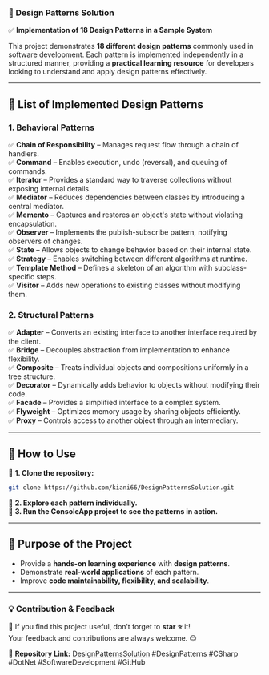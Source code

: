 ### **🚀 Design Patterns Solution**  

✅ **Implementation of 18 Design Patterns in a Sample System**  

This project demonstrates **18 different design patterns** commonly used in software development. Each pattern is implemented independently in a structured manner, providing a **practical learning resource** for developers looking to understand and apply design patterns effectively.  

---

## **📌 List of Implemented Design Patterns**  

### **1. Behavioral Patterns**  
✅ **Chain of Responsibility** – Manages request flow through a chain of handlers.  
✅ **Command** – Enables execution, undo (reversal), and queuing of commands.  
✅ **Iterator** – Provides a standard way to traverse collections without exposing internal details.  
✅ **Mediator** – Reduces dependencies between classes by introducing a central mediator.  
✅ **Memento** – Captures and restores an object's state without violating encapsulation.  
✅ **Observer** – Implements the publish-subscribe pattern, notifying observers of changes.  
✅ **State** – Allows objects to change behavior based on their internal state.  
✅ **Strategy** – Enables switching between different algorithms at runtime.  
✅ **Template Method** – Defines a skeleton of an algorithm with subclass-specific steps.  
✅ **Visitor** – Adds new operations to existing classes without modifying them.  

### **2. Structural Patterns**  
✅ **Adapter** – Converts an existing interface to another interface required by the client.  
✅ **Bridge** – Decouples abstraction from implementation to enhance flexibility.  
✅ **Composite** – Treats individual objects and compositions uniformly in a tree structure.  
✅ **Decorator** – Dynamically adds behavior to objects without modifying their code.  
✅ **Facade** – Provides a simplified interface to a complex system.  
✅ **Flyweight** – Optimizes memory usage by sharing objects efficiently.  
✅ **Proxy** – Controls access to another object through an intermediary.  

---

## **📌 How to Use**  

🔹 **1. Clone the repository:**  
```bash
git clone https://github.com/kiani66/DesignPatternsSolution.git
```  
🔹 **2. Explore each pattern individually.**  
🔹 **3. Run the ConsoleApp project to see the patterns in action.**  

---

## **🎯 Purpose of the Project**  
- Provide a **hands-on learning experience** with **design patterns**.  
- Demonstrate **real-world applications** of each pattern.  
- Improve **code maintainability, flexibility, and scalability**.  

---

### **💡 Contribution & Feedback**  
📢 If you find this project useful, don’t forget to **star ⭐** it!  
Your feedback and contributions are always welcome. 😊  

🔗 **Repository Link:** [DesignPatternsSolution](https://github.com/kiani66/DesignPatternsSolution)
#DesignPatterns #CSharp #DotNet #SoftwareDevelopment #GitHub
